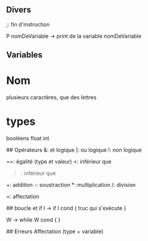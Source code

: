 
## Divers
;: fin d'instruction

P nomDeVariable -> print de la variable nomDeVariable

## Variables
# Nom

plusieurs caractères, que des lettres

# types
booléens
float
int


## Opérateurs
&: et logique
|: ou logique
!: non logique

==: égalité (type et valeur)
<: inférieur que
>: inférieur que

+: addition
-: soustraction
*: multiplication
/: division

=: affectation

## boucle et if
I -> if
I cond {
	truc qui s'exécute
}

W -> while
W cond {
}


## Erreurs
Affectation (type + variable)


